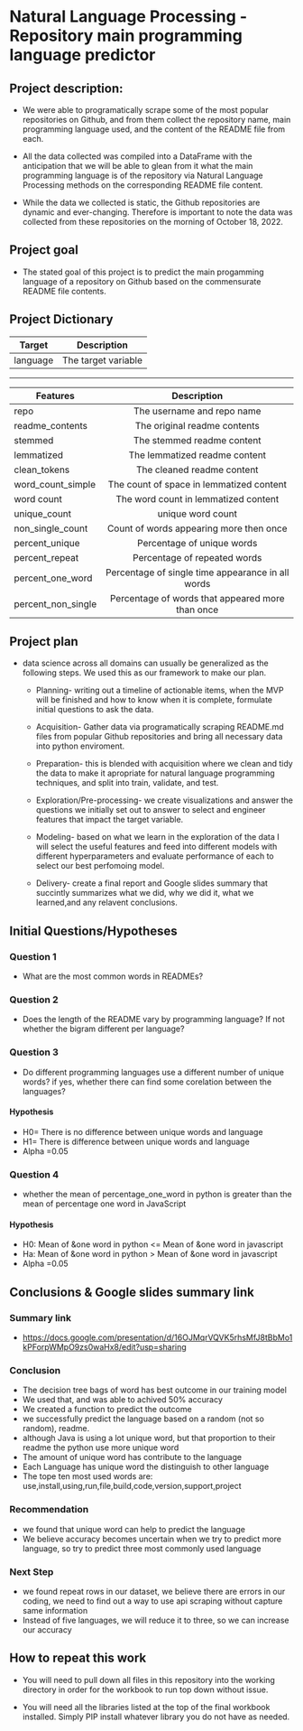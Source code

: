 # Natural Language Processing - Repository main programming language predictor


## Project description:

- We were able to programatically scrape some of the most popular repositories on Github, and from them collect the repository name, main programming language used, and the content of the README file from each. 

- All the data collected was compiled into a DataFrame with the anticipation that we will be able to glean from it what the main programming language is of the repository via Natural Language Processing methods on the corresponding README file content.

- While the data we collected is static, the Github repositories are dynamic and ever-changing. Therefore is important to note the data was collected from these repositories on the morning of October 18, 2022.

## Project goal

- The stated goal of this project is to predict the main progamming language of a repository on Github based on the commensurate README file contents.

## Project Dictionary

| Target      | Description  |
| ------------- |:-------------:|
| language      | The target variable |

----------------------------------------------------
| Features      | Description  |
| ------------- |:-------------:|
| repo    | The username and repo name |
| readme_contents     | The original readme contents     |
| stemmed | The stemmed readme content    |
| lemmatized | The lemmatized readme content      |
| clean_tokens | The cleaned readme content      |
| word_count_simple | The count of space in lemmatized content      |
| word count | The word count in lemmatized content      |
|unique_count|unique word count|
|non_single_count|Count of words appearing more then once|
|percent_unique|Percentage of unique words|
|percent_repeat|Percentage of repeated words|
|percent_one_word|Percentage of single time appearance in all words|
|percent_non_single|Percentage of words that appeared more than once|


## Project plan

- data science across all domains can usually be generalized as the following steps. We used this as our framework to make our plan.

    - Planning- writing out a timeline of actionable items, when the MVP will be finished and how to know when it is complete, formulate initial questions to ask the data.

    - Acquisition- Gather data via programatically scraping README.md files from popular Github repositories and bring all necessary data into python enviroment.

    - Preparation- this is blended with acquisition where we clean and tidy the data to make it apropriate for natural language programming techniques, and split into train, validate, and test.

    - Exploration/Pre-processing- we create visualizations and answer the questions we initially set out to answer to select and engineer features that impact the target variable.

    - Modeling- based on what we learn in the exploration of the data I will select the useful features and feed into different  models with different hyperparameters and evaluate performance of each to select our best perfomoing model.

    - Delivery- create a final report and Google slides summary that succintly summarizes what we did, why we did it, what we learned,and any relavent conclusions.
    

## Initial Questions/Hypotheses

### Question 1
- What are the most common words in READMEs?
### Question 2
- Does the length of the README vary by programming language? If not whether the bigram different per language?
### Question 3
- Do different programming languages use a different number of unique words? if yes, whether there can find some corelation between the languages?
#### Hypothesis
- H0= There is no difference between unique words and language
- H1= There is difference between unique words and language
- Alpha =0.05

### Question 4
- whether the mean of percentage_one_word in python is greater than the mean of percentage one word in JavaScript
#### Hypothesis
- H0: Mean of &one word in python <= Mean of &one word in javascript
- Ha: Mean of &one word in python > Mean of &one word in javascript
- Alpha =0.05


## Conclusions & Google slides summary link

### Summary link

- https://docs.google.com/presentation/d/16OJMqrVQVK5rhsMfJ8tBbMo1kPForpWMpO9zs0waHx8/edit?usp=sharing

### Conclusion
- The decision tree bags of word has best outcome in our training model
- We used that, and was able to achived 50% accuracy
- We created a function to predict the outcome
- we successfully predict the language based on a random (not so random), readme.
- although Java is using a lot unique word, but that proportion to their readme the python use more unique word
- The amount of unique word has contribute to the language
- Each Language has unique word the distinguish to other language
- The tope ten most used words are: use,install,using,run,file,build,code,version,support,project

### Recommendation
- we found that unique word can help to predict the language
- We believe accuracy becomes uncertain when we try to predict more language, so try to predict three most commonly used language

### Next Step
- we found repeat rows in our dataset, we believe there are errors in our coding, we need to find out a way to use api scraping without capture same information
- Instead of five languages, we will reduce it to three, so we can increase our accuracy


## How to repeat this work

- You will need to pull down all files in this repository into the working directory in order for the workbook to run top down without issue.

- You will need all the libraries listed at the top of the final workbook installed. Simply PIP install whatever library you do not have as needed.

